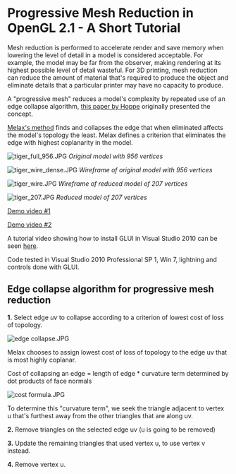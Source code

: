 # Progressive Mesh Reduction in OpenGL 2.1 - A Short Tutorial

Mesh reduction is performed to accelerate render and save memory when lowering the level of detail in a model is considered acceptable. For example, the model may be far from the observer, making rendering at its highest possible level of detail wasteful. For 3D printing, mesh reduction can reduce the amount of material that's required to produce the object and eliminate details that a particular printer may have no capacity to produce.  

A "progressive mesh" reduces a model's complexity by repeated use of an edge collapse algorithm,  [this paper by Hoppe](http://research.microsoft.com/en-us/um/people/hoppe/pm.pdf) originally presented the concept. 

[Melax's method](http://dev.gameres.com/Program/Visual/3D/PolygonReduction.pdf) finds and collapses the edge that when eliminated affects the model's topology the least. Melax defines a criterion that eliminates the edge with highest coplanarity in the model. 

![tiger_full_956.JPG](https://bitbucket.org/repo/krqkKE/images/1929773818-tiger_full_956.JPG)
*Original model with 956 vertices*

![tiger_wire_dense.JPG](https://bitbucket.org/repo/krqkKE/images/1474175001-tiger_wire_dense.JPG)
*Wireframe of original model with 956 vertices*

![tiger_wire.JPG](https://bitbucket.org/repo/krqkKE/images/1861305274-tiger_wire.JPG)
*Wireframe of reduced model of 207 vertices*

![tiger_207.JPG](https://bitbucket.org/repo/krqkKE/images/4052600667-tiger_207.JPG)
*Reduced model of 207 vertices*

[Demo video #1](https://www.youtube.com/watch?v=Hjkfr_ujwdo)

[Demo video #2](https://www.youtube.com/watch?v=mmU1BLuisp8)

A tutorial video showing how to install GLUI in Visual Studio 2010 can be seen [here](https://www.youtube.com/watch?v=nmMY-5-GqJE).

Code tested in Visual Studio 2010 Professional SP 1, Win 7, lightning and controls done with GLUI.


## Edge collapse algorithm for progressive mesh reduction ##

 **1.** Select edge *uv* to collapse according to a criterion of lowest cost of loss of topology. 

![edge collapse.JPG](https://bitbucket.org/repo/krqkKE/images/475275936-edge%20collapse.JPG)
 
 Melax chooses to assign lowest cost of loss of topology to the edge uv that is  most highly coplanar. 
 
Cost of collapsing an edge = length of edge * curvature term determined by dot products of face normals
 
![cost formula.JPG](https://bitbucket.org/repo/krqkKE/images/2824260611-cost%20formula.JPG)

 To determine this "curvature term", we seek the triangle adjacent to vertex u that's furthest away from the other triangles that are along uv. 

 **2.** Remove triangles on the selected edge uv (u is going to be removed)
 
 **3.** Update the remaining triangles that used vertex u, to use vertex v instead.
 
 **4.** Remove vertex u.
